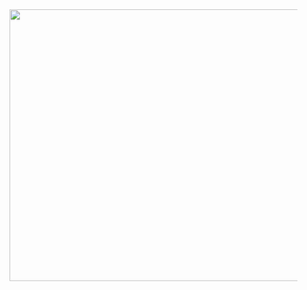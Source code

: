 <div align="center">
<img width="1200" height="475" alt="My Portfolio Website" src="C:\Users\DELL\Pictures\Screenshots\Screenshot 2025-09-18 215817.png" />
</div>